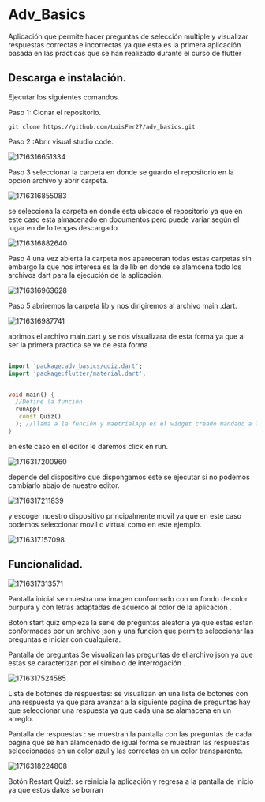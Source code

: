# **Adv_Basics**

Aplicación que permite hacer preguntas de selección multiple y visualizar respuestas correctas e incorrectas ya que esta es la primera aplicación basada en las practicas que se han realizado durante el curso de flutter

## Descarga e instalación.

Ejecutar los siguientes comandos.

Paso 1: Clonar el repositorio.

```nginx
git clone https://github.com/LuisFer27/adv_basics.git

```

Paso 2 :Abrir visual studio code.

![1716316651334](image/README/1716316651334.png)

Paso 3 seleccionar la carpeta en donde se guardo el repositorio en la opción  archivo y abrir carpeta.

![1716316855083](image/README/1716316855083.png)

se selecciona la carpeta en donde esta ubicado el repositorio ya que en este caso esta almacenado en documentos pero puede variar según el lugar en de lo tengas descargado.

![1716316882640](image/README/1716316882640.png)

Paso 4  una vez abierta la carpeta nos apareceran todas estas carpetas sin embargo la que nos interesa es la de lib en donde se alamcena todo los archivos dart para la ejecución de la aplicación.

![1716316963628](image/README/1716316963628.png)

Paso 5 abriremos la carpeta lib y nos dirigiremos al archivo main .dart.

![1716316987741](image/README/1716316987741.png)

abrimos el archivo main.dart y se nos visualizara de esta forma ya que al ser la primera practica se ve de esta forma .

```dart

import 'package:adv_basics/quiz.dart';
import 'package:flutter/material.dart';


void main() {
  //Define la función
  runApp(
   const Quiz()
  ); //llama a la función y maetrialApp es el widget creado mandado a llamar
}


```

en este caso en el editor le daremos click en run.

![1716317200960](image/README/1716317200960.png)

depende del dispositivo que dispongamos este se ejecutar si no podemos cambiarlo abajo de nuestro editor.

![1716317211839](image/README/1716317211839.png)

y escoger nuestro dispositivo principalmente movil ya que en este caso podemos seleccionar movil o virtual como en este ejemplo.

![1716317157098](image/README/1716317157098.png)

## Funcionalidad.

![1716317313571](image/README/1716317313571.png)

Pantalla inicial se muestra una imagen conformado con un fondo de color purpura y con letras adaptadas de acuerdo al color de la aplicación .

Botón start quiz empieza la serie de preguntas aleatoria ya que estas estan conformadas por un archivo json y una funcion que permite seleccionar las preguntas e iniciar con cualquiera.

Pantalla de preguntas:Se visualizan las preguntas de el archivo json ya que estas se caracterizan por el simbolo de interrogación .

![1716317524585](image/README/1716317524585.png)

Lista de botones de respuestas: se visualizan en una lista de botones con una respuesta ya que para avanzar a la siguiente pagina de preguntas hay que seleccionar una respuesta ya que cada una se alamacena en un arreglo.

Pantalla de respuestas : se muestran la pantalla con las preguntas de cada pagina que se han alamcenado de igual forma se muestran las respuestas seleccionadas en un color azul y las correctas en un color transparente.

![1716318224808](image/README/1716318224808.png)

Botón Restart Quiz!: se reinicia la aplicación y regresa a la pantalla de inicio ya que estos datos se borran

